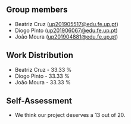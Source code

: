 ## Group members

- Beatriz Cruz (up201905517@edu.fe.up.pt)
- Diogo Pinto (up201906067@edu.fe.up.pt)
- João Moura (up201904881@edu.fe.up.pt)

## Work Distribution

- Beatriz Cruz - 33.33 %
- Diogo Pinto - 33.33 %
- João Moura - 33.33 %

## Self-Assessment

- We think our project deserves a 13 out of 20.

